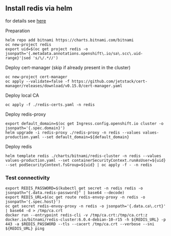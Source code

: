 
## Install redis via helm

for details see [here](https://github.com/bitnami/charts/tree/master/bitnami/redis-cluster)

Preparation

```shell
helm repo add bitnami https://charts.bitnami.com/bitnami
oc new-project redis
export uid=$(oc get project redis -o jsonpath='{.metadata.annotations.openshift\.io/sa\.scc\.uid-range}'|sed 's/\/.*//')
```

Deploy cert-manager (skip if already present in the cluster)

```shell
oc new-project cert-manager
oc apply --validate=false -f https://github.com/jetstack/cert-manager/releases/download/v0.15.0/cert-manager.yaml
```

Deploy local CA

```shell
oc apply -f ./redis-certs.yaml -n redis
```

Deploy redis-proxy

```shell
export default_domain=$(oc get Ingress.config.openshift.io cluster -o jsonpath='{.spec.domain}')
helm upgrade -i redis-proxy ./redis-proxy -n redis --values values-production.yaml --set default_domain=${default_domain}
```

Deploy redis

```shell
helm template redis ./charts/bitnami/redis-cluster -n redis --values values-production.yaml --set containerSecurityContext.runAsUser=${uid} --set podSecurityContext.fsGroup=${uid} | oc apply -f - -n redis
```

### Test connectivity

```shell
export REDIS_PASSWORD=$(kubectl get secret -n redis redis -o jsonpath="{.data.redis-password}" | base64 --decode)
export REDIS_URL=$(oc get route redis-envoy-proxy -n redis -o jsonpath='{.spec.host}')
oc get secret redis-envoy-proxy -n redis -o jsonpath='{.data.ca\.crt}' | base64 -d > /tmp/ca.crt
docker run --entrypoint redis-cli -v /tmp/ca.crt:/tmp/ca.crt:z docker.io/bitnami/redis-cluster:6.0.4-debian-10-r15 -h ${REDIS_URL} -p 443 -a $REDIS_PASSWORD --tls --cacert /tmp/ca.crt --verbose --sni ${REDIS_URL} ping
```
